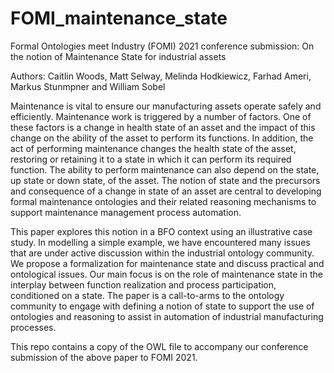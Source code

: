 # FOMI_maintenance_state
Formal Ontologies meet Industry (FOMI) 2021 conference submission: On the notion of Maintenance State for industrial assets

Authors: Caitlin Woods, Matt Selway, Melinda Hodkiewicz, Farhad Ameri, Markus Stunmpner and William Sobel

Maintenance is vital to ensure our manufacturing assets operate safely and efficiently. Maintenance work is triggered by a number of factors. One of these factors is a change in health state of an asset and the impact of this change on the ability of the asset to perform its functions. In addition, the act of performing maintenance changes the health state of the asset, restoring or retaining it to a state in which it can perform its required function. The ability to perform maintenance can also depend on the state, up state or down state, of the asset. The notion of state and the precursors and consequence of a change in state of an asset are central to developing formal maintenance ontologies and their related reasoning mechanisms to support maintenance management process automation.

This paper explores this notion in a BFO context using an illustrative case study. In modelling a simple example, we have encountered many issues that are under active discussion within the industrial ontology community. We propose a formalization for maintenance state and discuss practical and ontological issues. Our main focus is on the role of maintenance state in the interplay between function realization and process participation, conditioned on a state. The paper is a call-to-arms to the ontology community to engage with defining a notion of state to support the use of ontologies and reasoning to assist in automation of industrial manufacturing processes.


This repo contains a copy of the OWL file to accompany our conference submission of the above paper to FOMI 2021.
